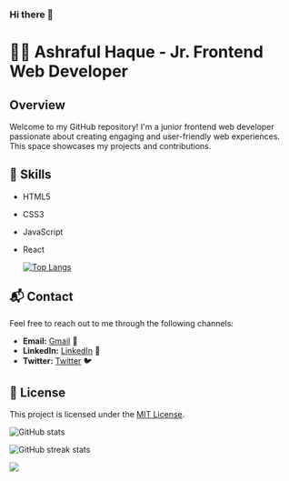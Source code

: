 ### Hi there 👋
# 👨‍💻 Ashraful Haque - Jr. Frontend Web Developer

## Overview

Welcome to my GitHub repository! I'm a junior frontend web developer passionate about creating engaging and user-friendly web experiences. This space showcases my projects and contributions.



## 🔧 Skills

- HTML5
- CSS3
- JavaScript
- React

  [![Top Langs](https://github-readme-stats.vercel.app/api/top-langs/?username=AshrafulHaquebd)](https://github.com/anuraghazra/github-readme-stats)



## 📬 Contact

Feel free to reach out to me through the following channels:

- **Email:** [Gmail](ashrafwebdevbd@gmail.com) 📧
- **LinkedIn:** [LinkedIn](https://www.linkedin.com/in/developer-ashraful-haque/) 🔗
- **Twitter:** [Twitter](https://twitter.com/ashraf_webdev) 🐦

## 📝 License

This project is licensed under the [MIT License](LICENSE).

![GitHub stats](https://github-readme-stats.vercel.app/api?username=AshrafulHaquebd&show_icons=true&count_private=true)

![GitHub streak stats](https://github-readme-streak-stats.herokuapp.com/?user=AshrafulHaquebd)

![](https://komarev.com/ghpvc/?username=AshrafulHaquebd&color=green)


